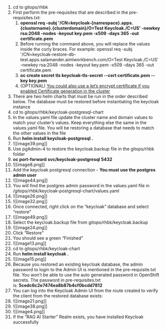 1. cd to gitops/rhbk
2. First perform the pre-requisites that are described in the pre-requisites.txt:
	1. **openssl req -subj '/CN=keycloak-{namespace}.apps.{clustername}.{clusterdomain}/O=Test Keycloak./C=US' -newkey rsa:2048 -nodes -keyout key.pem -x509 -days 365 -out certificate.pem**
	2. Before running the command above, you will replace the values inside the curly braces. For example: openssl req -subj '/CN=keycloak-restore-db-test.apps.salamander.aimlworkbench.com/O=Test Keycloak./C=US' -newkey rsa:2048 -nodes -keyout key.pem -x509 -days 365 -out certificate.pem
	3. **oc create secret tls keycloak-tls-secret --cert certificate.pem --key key.pem**
	4. (OPTIONAL) [You could also use a let’s encrypt certificate if you enabled Certificate generation in the cluster](https://stephennimmo.com/2024/05/15/generating-lets-encrypt-certificates-with-red-hat-openshift-cert-manager-operator-using-the-cloudflare-dns-solver/)
3. There are two helm charts that must be run in the order described below. The database must be restored before instantiating the keycloak instance
4. cd to gitops/rhbk/keycloak-postgresql-chart
5. In the values.yaml file update the cluster name and domain values to match your cluster’s values. Keep everything else the same in the values.yaml file. You will be restoring a database that needs to match the other values in the file
6. Run **helm install keycloak-postgresql .**
7. ![[image39.png]]
8. Use pgAdmin-4 to restore the keycloak.backup file in the gitops/rhbk folder
9. **oc port-forward svc/keycloak-postgresql 5432**
10. ![[image8.png]]
11. Add the keycloak postgresql connection - **You must use the postgres admin user**
12. ![[image44.png]]
13. You will find the postgres admin password in the values.yaml file in /gitops/rhbk/keycloak-postgresql-chart/values.yaml
14. ![[image26.png]]
15. ![[image32.png]]
16. Once connected, right click on the “keycloak” database and select “restore”
17. ![[image49.png]]
18. Select the keycloak.backup file from gitops/rhbk/keycloak.backup
19. ![[image24.png]]
20. Click “Restore”
21. You should see a green “Finished”
22. ![[image13.png]]
23. cd to gitops/rhbk/keycloak-chart
24. Run **helm install keycloak .**
25. ![[image15.png]]
26. Because you restored an existing keycloak database, the admin password to login to the Admin UI is mentioned in the pre-requisite.txt file. You won’t be able to use the auto generated password in OpenShift secrets. The password in pre-requisites.txt is: **5cedc6c2e7474ea8b87b4cf0bcdd7812**
27. You can log into the Keycloak Admin UI from the route created to verify the client from the restored database exists:
28. ![[image21.png]]
29. ![[image38.png]]
30. ![[image4.png]]
31. If the “RAG AI Starter” Realm exists, you have installed Keycloak successfully